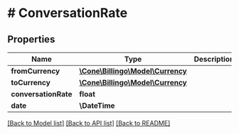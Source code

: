 # # ConversationRate

## Properties

Name | Type | Description | Notes
------------ | ------------- | ------------- | -------------
**fromCurrency** | [**\Cone\Billingo\Model\Currency**](Currency.md) |  | [optional]
**toCurrency** | [**\Cone\Billingo\Model\Currency**](Currency.md) |  | [optional]
**conversationRate** | **float** |  | [optional]
**date** | **\DateTime** |  | [optional]

[[Back to Model list]](../../README.md#models) [[Back to API list]](../../README.md#endpoints) [[Back to README]](../../README.md)
